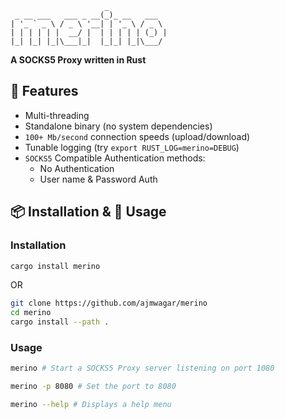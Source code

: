 ```
                     _
 _ __ ___   ___ _ __(_)_ __   ___
| '_ ` _ \ / _ \ '__| | '_ \ / _ \
| | | | | |  __/ |  | | | | | (_) |
|_| |_| |_|\___|_|  |_|_| |_|\___/
```

**A SOCKS5 Proxy written in Rust**

## 🎁 Features

- Multi-threading 
- Standalone binary (no system dependencies)
- `100+ Mb/second` connection speeds (upload/download)
- Tunable logging (try `export RUST_LOG=merino=DEBUG`)
- `SOCKS5` Compatible Authentication methods:
  - No Authentication
  - User name & Password Auth

## 📦 Installation & 🏃 Usage

### Installation

```bash
cargo install merino
```

OR

```bash
git clone https://github.com/ajmwagar/merino
cd merino
cargo install --path .
```

### Usage

```bash
merino # Start a SOCKS5 Proxy server listening on port 1080

merino -p 8080 # Set the port to 8080

merino --help # Displays a help menu
```
